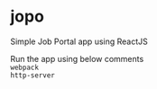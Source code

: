 # jopo
Simple Job Portal app using ReactJS


Run the app using below comments <br>
`webpack`<br>
`http-server`
